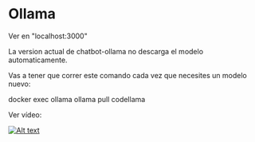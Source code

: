 # Ollama

Ver en "localhost:3000"

 La version actual de chatbot-ollama no descarga el modelo automaticamente.
 
 Vas a tener que correr este comando cada vez que necesites un modelo nuevo:
 
docker exec ollama ollama pull codellama 


 Ver vídeo:

 [![Alt text](https://img.youtube.com/vi/DEcP4bkvHG4/0.jpg)](https://www.youtube.com/watch?v=DEcP4bkvHG4)

